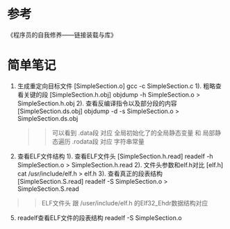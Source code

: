 # 参考
《程序员的自我修养——链接装载与库》

# 简单笔记
1. 生成重定向目标文件 [SimpleSection.o]
	gcc -c SimpleSection.c
  1). 粗略查看关键的段 [SimpleSection.h.obj]
	  objdump -h SimpleSection.o > SimpleSection.h.obj
  2). 查看反编译指令以及部分段的内容 [SimpleSection.ds.obj]
    objdump -d -s SimpleSection.o > SimpleSection.ds.obj
    >> 可以看到
    .data段 对应 全局初始化了的全局静态变量 和 局部静态遍历
    .rodata段 对应 字符串常量
2. 查看ELF文件结构
  1). 查看ELF文件头 [SimpleSection.h.read]
    readelf -h SimpleSection.o > SimpleSection.h.read
  2). 文件头参数和elf.h对比 [elf.h]
    cat /usr/include/elf.h > elf.h
  3). 查看真正的段表结构 [SimpleSection.S.read]
    readelf -S SimpleSection.o > SimpleSection.S.read
  



>> ELF文件头 跟 /user/include/elf.h 的Elf32_Ehdr数据结构对应
5. readelf查看ELF文件的段表结构
readelf -S SimpleSection.o
